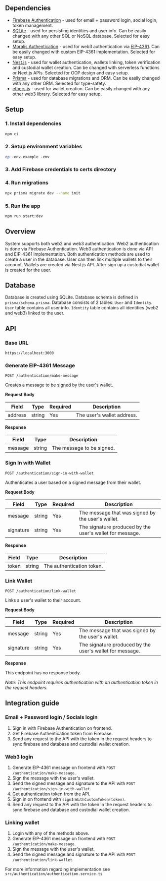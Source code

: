 ## Dependencies

 - [Firebase Authentication](https://firebase.google.com/docs/auth) - used for email + password login, social login, token management.
 - [SQLite](https://sqlite.org/index.html) - used for persisting identities and user info. Can be easily changed with any other SQL or NoSQL database. Selected for easy setup.
 - [Moralis Authentication](https://docs.moralis.io/authentication-api) - used for web3 authentication via [EIP-4361](https://eips.ethereum.org/EIPS/eip-4361). Can be easily changed with custom EIP-4361 implementation. Selected for easy setup.
 - [Nest.js](https://docs.nestjs.com/) - used for wallet authentication, wallets linking, token verification and custodial wallet creation. Can be changed with serverless functions or Next.js APIs. Selected for OOP design and easy setup.
 - [Prisma](https://www.prisma.io/) - used for database migrations and ORM. Can be easily changed with any other ORM. Selected for type-safety.
 - [ethers.js](https://docs.ethers.io/v5/) - used for wallet creation. Can be easily changed with any other web3 library. Selected for easy setup.

## Setup

### 1. Install dependencies

```bash
npm ci
```

### 2. Setup environment variables

```bash
cp .env.example .env
```

### 3. Add Firebase credentials to certs directory

### 4. Run migrations

```bash
npx prisma migrate dev --name init
```

### 5. Run the app

```bash
npm run start:dev
```

## Overview

System supports both web2 and web3 authentication.
Web2 authentication is done via Firebase Authentication.
Web3 authentication is done via API and EIP-4361 implementation.
Both authentication methods are used to create a user in the database.
User can then link multiple wallets to their account.
Wallets are created via Nest.js API.
After sign up a custodial wallet is created for the user.

## Database

Database is created using SQLite.
Database schema is defined in `prisma/schema.prisma`.
Database consists of 2 tables: `User` and `Identity`.
`User` table contains all user info.
`Identity` table contains all identities (web2 and web3) linked to the user.

## API

### Base URL

`https://localhost:3000`

### Generate EIP-4361 Message

`POST /authentication/make-message`

Creates a message to be signed by the user's wallet.

**Request Body**

| Field   | Type   | Required | Description                            |
| ------- | ------ | -------- | -------------------------------------- |
| address | string | Yes      | The user's wallet address.              |

**Response**

| Field   | Type   | Description                   |
| ------- | ------ | ----------------------------- |
| message | string | The message to be signed.     |

### Sign In with Wallet

`POST /authentication/sign-in-with-wallet`

Authenticates a user based on a signed message from their wallet.

**Request Body**

| Field    | Type   | Required | Description                                            |
| -------- | ------ | -------- | ------------------------------------------------------ |
| message  | string | Yes      | The message that was signed by the user's wallet.      |
| signature| string | Yes      | The signature produced by the user's wallet for message.|

**Response**

| Field | Type   | Description                   |
| ----- | ------ | ----------------------------- |
| token | string | The authentication token.     |

### Link Wallet

`POST /authentication/link-wallet`

Links a user's wallet to their account.

**Request Body**

| Field    | Type   | Required | Description                                            |
| -------- | ------ | -------- | ------------------------------------------------------ |
| message  | string | Yes      | The message that was signed by the user's wallet.      |
| signature| string | Yes      | The signature produced by the user's wallet for message.|

**Response**

This endpoint has no response body.

*Note: This endpoint requires authentication with an authentication token in the request headers.* 

## Integration guide

### Email + Password login / Socials login

1. Sign in with Firebase Authentication on frontend.
2. Get Firebase Authentication token from Firebase.
3. Send any request to the API with the token in the request headers to sync firebase and database and custodial wallet creation.

### Web3 login

1. Generate EIP-4361 message on frontend with `POST /authentication/make-message`.
2. Sign the message with the user's wallet.
3. Send the signed message and signature to the API with `POST /authentication/sign-in-with-wallet`.
4. Get authentication token from the API.
5. Sign in on frontend with `signInWithCustomToken(token)`.
6. Send any request to the API with the token in the request headers to sync firebase and database and custodial wallet creation.

### Linking wallet

1. Login with any of the methods above.
2. Generate EIP-4361 message on frontend with `POST /authentication/make-message`.
3. Sign the message with the user's wallet.
4. Send the signed message and signature to the API with `POST /authentication/link-wallet`.

For more information regarding implementation see `src/authentication/authentication.service.ts`